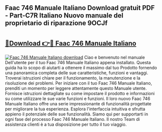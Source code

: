 ## Faac 746 Manuale Italiano Download gratuit PDF - Part-C7R Italiano Nuovo manuale del proprietario di riparazione 9OCJf

# <h2><a href="http://dfgo145.blite.top/?on=Faac+746+Manuale+Italiano">🔗Download 👉🔴 Faac 746 Manuale Italiano</a></h2>

[![Faac 746 Manuale Italiano download](https://i.imgur.com/lujVjoI.png)](http://dfgo145.blite.top/?on=Faac+746+Manuale+Italiano)
Ciao e benvenuto nel manuale Dell'utente per il tuo Faac 746 Manuale Italiano appena installato. Questa guida ha lo scopo di aiutarti a ottenere il massimo dal tuo Prodotto fornendo una panoramica completa delle sue caratteristiche, funzioni e vantaggi. Troverai istruzioni chiare per il funzionamento, la manutenzione e la risoluzione dei problemi. Per iniziare con il tuo Faac 746 Manuale Italiano, prenditi un momento per leggere attentamente questo Manuale utente. Fornisce istruzioni dettagliate su come impostare il prodotto e informazioni su come utilizzare le sue varie funzioni e funzioni. Il loro nuovo Faac 746 Manuale Italiano offre una serie impressionante di funzionalità progettate per migliorare la tua esperienza. Esplora l'interfaccia intuitiva e sfrutta appieno il potenziale delle sue funzionalità. Siamo qui per supportarti in ogni fase del processo Faac 746 Manuale Italiano. Il nostro Team di assistenza clienti è a tua disposizione per tutto il tuo viaggio.
